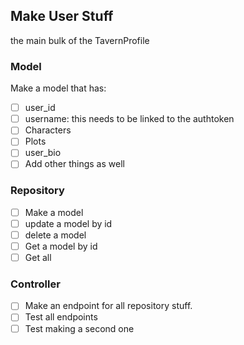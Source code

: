 
## Make User Stuff
the main bulk of the TavernProfile

### Model
Make a model that has:
- [ ] user_id
- [ ] username: this needs to be linked to the authtoken
- [ ] Characters
- [ ] Plots
- [ ] user_bio 
- [ ] Add other things as well

### Repository
- [ ] Make a model
- [ ] update a model by id 
- [ ] delete a model 
- [ ] Get a model by id  
- [ ] Get all 

### Controller
- [ ] Make an endpoint for all repository stuff. 
- [ ] Test all endpoints 
- [ ] Test making a second one   
